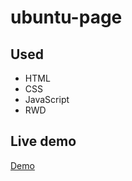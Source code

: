 # ubuntu-page

## Used
- HTML
- CSS
- JavaScript
- RWD

## Live demo
[Demo](https://michaldolata.github.io/ubuntu-page/)
